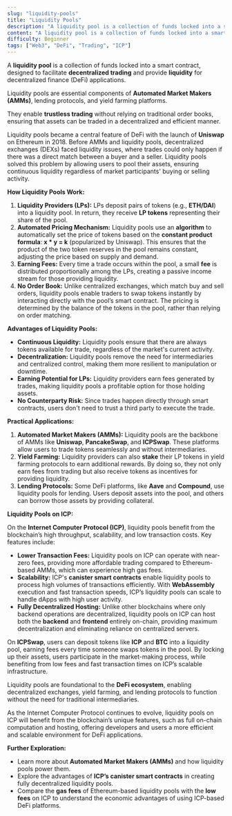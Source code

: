 ```yaml
---
slug: "liquidity-pools"
title: "Liquidity Pools"
description: "A liquidity pool is a collection of funds locked into a smart contract, designed to facilitate decentralized trading and provide liquidity for decentralized finance (DeFi) applications."
content: "A liquidity pool is a collection of funds locked into a smart contract, designed to facilitate decentralized trading and provide liquidity for decentralized finance (DeFi) applications."
difficulty: Beginner
tags: ["Web3", "DeFi", "Trading", "ICP"]
---
```


A **liquidity pool** is a collection of funds locked into a smart contract, designed to facilitate **decentralized trading** and provide **liquidity** for decentralized finance (DeFi) applications.

Liquidity pools are essential components of **Automated Market Makers (AMMs)**, lending protocols, and yield farming platforms.

They enable **trustless trading** without relying on traditional order books, ensuring that assets can be traded in a decentralized and efficient manner.

Liquidity pools became a central feature of DeFi with the launch of **Uniswap** on Ethereum in 2018. Before AMMs and liquidity pools, decentralized exchanges (DEXs) faced liquidity issues, where trades could only happen if there was a direct match between a buyer and a seller. Liquidity pools solved this problem by allowing users to pool their assets, ensuring continuous liquidity regardless of market participants' buying or selling activity.

**How Liquidity Pools Work:**

1. **Liquidity Providers (LPs):** LPs deposit pairs of tokens (e.g., **ETH/DAI**) into a liquidity pool. In return, they receive **LP tokens** representing their share of the pool.
2. **Automated Pricing Mechanism:** Liquidity pools use an **algorithm** to automatically set the price of tokens based on the **constant product formula**: **x * y = k** (popularized by Uniswap). This ensures that the product of the two token reserves in the pool remains constant, adjusting the price based on supply and demand.
3. **Earning Fees:** Every time a trade occurs within the pool, a small **fee** is distributed proportionally among the LPs, creating a passive income stream for those providing liquidity.
4. **No Order Book:** Unlike centralized exchanges, which match buy and sell orders, liquidity pools enable traders to swap tokens instantly by interacting directly with the pool’s smart contract. The pricing is determined by the balance of the tokens in the pool, rather than relying on order matching.

**Advantages of Liquidity Pools:**

- **Continuous Liquidity:** Liquidity pools ensure that there are always tokens available for trade, regardless of the market's current activity.
- **Decentralization:** Liquidity pools remove the need for intermediaries and centralized control, making them more resilient to manipulation or downtime.
- **Earning Potential for LPs:** Liquidity providers earn fees generated by trades, making liquidity pools a profitable option for those holding assets.
- **No Counterparty Risk:** Since trades happen directly through smart contracts, users don't need to trust a third party to execute the trade.

**Practical Applications:**

1. **Automated Market Makers (AMMs):** Liquidity pools are the backbone of AMMs like **Uniswap**, **PancakeSwap**, and **ICPSwap**. These platforms allow users to trade tokens seamlessly and without intermediaries.
2. **Yield Farming:** Liquidity providers can also **stake** their LP tokens in yield farming protocols to earn additional rewards. By doing so, they not only earn fees from trading but also receive tokens as incentives for providing liquidity.
3. **Lending Protocols:** Some DeFi platforms, like **Aave** and **Compound**, use liquidity pools for lending. Users deposit assets into the pool, and others can borrow those assets by providing collateral.

**Liquidity Pools on ICP:**

On the **Internet Computer Protocol (ICP)**, liquidity pools benefit from the blockchain’s high throughput, scalability, and low transaction costs. Key features include:

- **Lower Transaction Fees:** Liquidity pools on ICP can operate with near-zero fees, providing more affordable trading compared to Ethereum-based AMMs, which can experience high gas fees.
- **Scalability:** ICP's **canister smart contracts** enable liquidity pools to process high volumes of transactions efficiently. With **WebAssembly** execution and fast transaction speeds, ICP’s liquidity pools can scale to handle dApps with high user activity.
- **Fully Decentralized Hosting:** Unlike other blockchains where only backend operations are decentralized, liquidity pools on ICP can host both the **backend** and **frontend** entirely on-chain, providing maximum decentralization and eliminating reliance on centralized servers.

On **ICPSwap**, users can deposit tokens like **ICP** and **BTC** into a liquidity pool, earning fees every time someone swaps tokens in the pool. By locking up their assets, users participate in the market-making process, while benefiting from low fees and fast transaction times on ICP’s scalable infrastructure.

Liquidity pools are foundational to the **DeFi ecosystem**, enabling decentralized exchanges, yield farming, and lending protocols to function without the need for traditional intermediaries.

As the Internet Computer Protocol continues to evolve, liquidity pools on ICP will benefit from the blockchain’s unique features, such as full on-chain computation and hosting, offering developers and users a more efficient and scalable environment for DeFi applications.

**Further Exploration:**

- Learn more about **Automated Market Makers (AMMs)** and how liquidity pools power them.
- Explore the advantages of **ICP’s canister smart contracts** in creating fully decentralized liquidity pools.
- Compare the **gas fees** of Ethereum-based liquidity pools with the **low fees** on ICP to understand the economic advantages of using ICP-based DeFi platforms.
